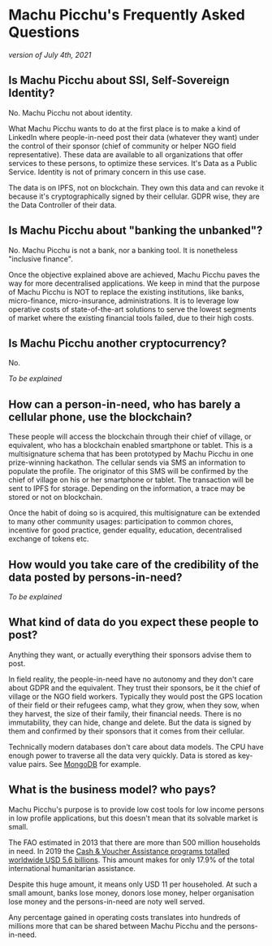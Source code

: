 # Machu Picchu's Frequently Asked Questions
_version of July 4th, 2021_
## Is Machu Picchu about SSI, Self-Sovereign Identity?
No. Machu Picchu not about identity.

What Machu Picchu wants to do at the first place is to make a kind of LinkedIn where people-in-need post their data (whatever they want) under the control of their sponsor (chief of community or helper NGO field representative). These data are available to all organizations that offer services to these persons, to optimize these services.
It's Data as a Public Service. Identity is not of primary concern in this use case. 

The data is on IPFS, not on blockchain. They own this data and can revoke it because it's cryptographically signed by their cellular. GDPR wise, they are the Data Controller of their data.

## Is Machu Picchu about "banking the unbanked"?
No. Machu Picchu is not a bank, nor a banking tool. It is nonetheless "inclusive finance".

Once the objective explained above are achieved, Machu Picchu paves the way for more decentralised applications. We keep in mind that the purpose of Machu Picchu is NOT to replace the existing institutions, like banks, micro-finance, micro-insurance, administrations. It is to leverage low operative costs of state-of-the-art solutions to serve the lowest segments of market where the existing financial tools failed, due to their high costs.

## Is Machu Picchu another cryptocurrency?
No.

_To be explained_
## How can a person-in-need, who has barely a cellular phone, use the blockchain?
These people will access the blockchain through their chief of village, or equivalent, who has a blockchain enabled smartphone or tablet. This is a multisignature schema that has been prototyped by Machu Picchu in one prize-winning hackathon. The cellular sends via SMS an information to populate the profile. The originator of this SMS will be confirmed by the chief of village on his or her smartphone or tablet. The transaction will be sent to IPFS for storage. Depending on the information, a trace may be stored or not on blockchain.

Once the habit of doing so is acquired, this multisignature can be extended to many other community usages: participation to common chores, incentive for good practice, gender equality, education, decentralised exchange of tokens etc.
## How would you take care of the credibility of the data posted by persons-in-need?
_To be explained_
## What kind of data do you expect these people to post?
Anything they want, or actually everything their sponsors advise them to post.

In field reality, the people-in-need have no autonomy and they don't care about GDPR and the equivalent. They trust their sponsors, be it the chief of village or the NGO field workers.
Typically they would post the GPS location of their field or their refugees camp, what they grow, when they sow, when they harvest, the size of their family, their financial needs. There is no immutability, they can hide, change and delete. But the data is signed by them and confirmed by their sponsors that it comes from their cellular.
 
Technically modern databases don't care about data models. The CPU have enough power to traverse all the data very quickly. Data is stored as key-value pairs. See [MongoDB](https://www.mongodb.com/what-is-mongodb) for example.
## What is the business model? who pays?
Machu Picchu's purpose is to provide low cost tools for low income persons in low profile applications, but this doesn't mean that its solvable market is small.

The FAO estimated in 2013 that there are more than 500 million households in need. In 2019 the [Cash & Voucher Assistance programs totalled worldwide USD 5.6 billions](https://reliefweb.int/sites/reliefweb.int/files/resources/SOWC2020-Executive-Summary.pdf&usg=AOvVaw0ZepAEO1c1PBT_nhM9fmdz). This amount makes for only 17.9% of the total international humanitarian assistance. 

Despite this huge amount, it means only USD 11 per householed. At such a small amount, banks lose money, donors lose money, helper organisation lose money and the persons-in-need are noty well served.

Any percentage gained in operating costs translates into hundreds of millions more that can be shared between Machu Picchu and the persons-in-need.
